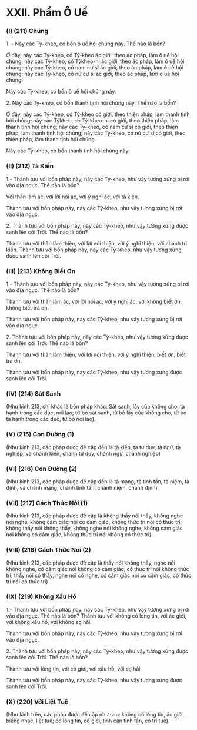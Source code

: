 # XXII. Phẩm Ô Uế

### (I) (211) Chúng

1\. - Này các Tỷ-kheo, có bốn ô uế hội chúng này. Thế nào là bốn?

Ở đây, này các Tỷ-kheo, có Tỷ-kheo ác giới, theo ác pháp, làm ô uế hội chúng; này các Tỷ-kheo, có Tỷkheo-ni ác giới, theo ác pháp, làm ô uế hội chúng; này các Tỷ-kheo, có nam cư sĩ ác giới, theo ác pháp,
làm ô uế hội chúng; này các Tỷ-kheo, có nữ cư sĩ ác giới, theo ác pháp, làm ô uế hội chúng!

Này các Tỷ-kheo, có bốn ô uế hội chúng này.

2\. Này các Tỷ-kheo, có bốn thanh tịnh hội chúng này. Thế nào là bốn?

Ở đây, này các Tỷ-kheo, có Tỷ-kheo có giới, theo thiện pháp, làm thanh tịnh hội chúng; này các Tỷkheo, có Tỷ-kheo-ni có giới, theo thiện pháp, làm thanh tịnh hội chúng; này các Tỷ-kheo, có nam cư sĩ
có giới, theo thiện pháp, làm thanh tịnh hội chúng; này các Tỷ-kheo, có nữ cư sĩ có giới, theo thiện pháp,
làm thanh tịnh hội chúng.

Này các Tỷ-kheo, có bốn thanh tịnh hội chúng này.

<!--pg-->
### (II) (212) Tà Kiến

1.- Thành tựu với bốn pháp này, này các Tỷ-kheo, như vậy tương xứng bị rơi vào địa ngục. Thế nào là
bốn?

Với thân làm ác, với lời nói ác, với ý nghĩ ác, với tà kiến.

Thành tựu với bốn pháp này, này các Tỷ-kheo, như vậy tương xứng bị rơi vào địa ngục.

2\. Thành tựu với bốn pháp này, này các Tỷ-kheo, như vậy tương xứng được sanh lên cõi Trời. Thế nào
là bốn?

Thành tựu với thân làm thiện, với lời nói thiện, với ý nghĩ thiện, với chánh tri kiến.
Thành tựu với bốn pháp này, này các Tỷ-kheo, như vậy tương xứng được sanh lên cõi Trời.

<!--pg-->
### (III) (213) Không Biết Ơn

1.- Thành tựu với bốn pháp này, này các Tỷ-kheo, như vậy tương xứng bị rơi vào địa ngục. Thế nào là
bốn?

Thành tựu với thân làm ác, với lời nói ác, với ý nghĩ ác, với không biết ơn, không biết trả ơn.

Thành tựu với bốn pháp này, này các Tỷ-kheo, như vậy tương xứng bị rơi vào địa ngục.

2\. Thành tựu với bốn pháp này, này các Tỷ-kheo, như vậy tương xứng được sanh lên cõi Trời. Thế nào
là bốn?

Thành tựu với thân làm thiện, với lời nói thiện, với ý nghĩ thiện, biết ơn, biết trả ơn.

Thành tựu với bốn pháp này, này các Tỷ-kheo, như vậy tương xứng được sanh lên cõi Trời.

<!--pg-->
### (IV) (214) Sát Sanh

(Như kinh 213, chỉ khác là bốn pháp khác: Sát sanh, lấy của không cho, tà hạnh trong các dục, nói láo;
từ bỏ sát sanh, từ bỏ lấy của không cho, từ bỏ tà hạnh trong các dục, từ bỏ nói láo).

<!--pg-->
### (V) (215) Con Ðường (1)

(Như kinh 213, các pháp được đề cập đến là tà kiến, tà tư duy, tà ngữ, tà nghiệp, và chánh kiến, chánh tư
duy, chánh ngữ, chánh nghiệp)

<!--pg-->
### (VI) (216) Con Ðường (2)

(Như kinh 213, các pháp được đề cập đến là tà mạng, tà tinh tấn, tà niệm, tà định, và chánh mạng, chánh
tinh tấn, chánh niệm, chánh định)

<!--pg-->
### (VII) (217) Cách Thức Nói (1)

(Như kinh 213, các pháp được đề cập là không thấy nói thấy, không nghe nói nghe, không cảm giác nói
có cảm giác, không thức tri nói có thức tri; không thấy nói không thấy, không nghe nói không nghe,
không cảm giác nói không có cảm giác, không thức tri nói không có thức tri)

<!--pg-->
### (VIII) (218) Cách Thức Nói (2)

(Như kinh 213, các pháp được đề cập là thấy nói không thấy, nghe nói không nghe, có cảm giác nói
không có cảm giác, có thức tri nói không thức tri; thấy nói có thấy, nghe nói có nghe, có cảm giác nói có
cảm giác, có thức tri nói có thức tri)

<!--pg-->
### (IX) (219) Không Xấu Hổ

1.- Thành tựu với bốn pháp này, này các Tỷ-kheo, như vậy tương xứng bị rơi vào địa ngục. Thế nào là
bốn?
Thành tựu với không có lòng tin, với ác giới, với không xấu hổ, với không sợ hãi.

Thành tựu với bốn pháp này, này các Tỷ-kheo, như vậy tương xứng bị rơi vào địa ngục.

2\. Thành tựu với bốn pháp này, này các Tỷ-kheo, như vậy tương xứng được sanh lên cõi Trời. Thế nào
là bốn?

Thành tựu với lòng tin, với có giới, với xấu hổ, với sợ hãi.

Thành tựu với bốn pháp này, này các Tỷ-kheo, như vậy tương xứng được sanh lên cõi Trời.

<!--pg-->
### (X) (220) Với Liệt Tuệ

(Như kinh trên, các pháp được đề cập như sau: không có lòng tin, ác giới, biếng nhác, liệt tuệ; có lòng
tin, có giới, tinh cần tinh tấn, có trí tuệ).

